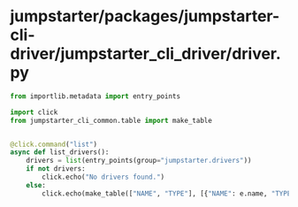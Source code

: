 # jumpstarter/packages/jumpstarter-cli-driver/jumpstarter_cli_driver/driver.py

```python
from importlib.metadata import entry_points

import click
from jumpstarter_cli_common.table import make_table


@click.command("list")
async def list_drivers():
    drivers = list(entry_points(group="jumpstarter.drivers"))
    if not drivers:
        click.echo("No drivers found.")
    else:
        click.echo(make_table(["NAME", "TYPE"], [{"NAME": e.name, "TYPE": e.value.replace(":", ".")} for e in drivers]))

```